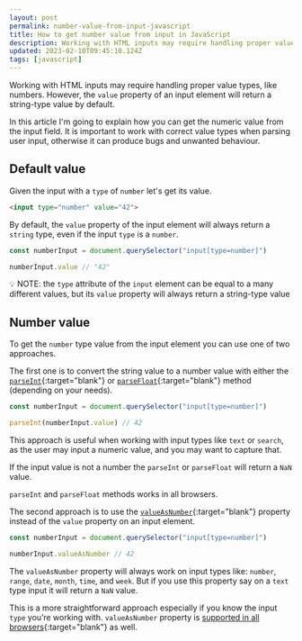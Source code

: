```yaml
---
layout: post
permalink: number-value-from-input-javascript
title: How to get number value from input in JavaScript
description: Working with HTML inputs may require handling proper value types, like numbers. However, the value property of an input element will return a string-type value by default.
updated: 2023-02-10T09:45:10.124Z
tags: [javascript]
---
```


Working with HTML inputs may require handling proper value types, like numbers. However, the `value` property of an input element will return a string-type value by default.

In this article I'm going to explain how you can get the numeric value from the input field. It is important to work with correct value types when parsing user input, otherwise it can produce bugs and unwanted behaviour.

## Default value

Given the input with a `type` of `number` let's get its value.

```html
<input type="number" value="42">
```

By default, the `value` property of the input element will always return a `string` type, even if the input `type` is a `number`.

```javascript
const numberInput = document.querySelector("input[type=number]")

numberInput.value // "42"
```

<p class="note">💡 NOTE: the <code>type</code> attribute of the <code>input</code> element can be equal to a many different values, but its <code>value</code> property will always return a string-type value</p>

## Number value

To get the `number` type value from the input element you can use one of two approaches.

The first one is to convert the string value to a number value with either the [`parseInt`](https://developer.mozilla.org/en-US/docs/Web/JavaScript/Reference/Global_Objects/parseInt){:target="blank"} or [`parseFloat`](https://developer.mozilla.org/en-US/docs/Web/JavaScript/Reference/Global_Objects/parseFloat){:target="blank"} method (depending on your needs).

```javascript
const numberInput = document.querySelector("input[type=number]")

parseInt(numberInput.value) // 42
```

This approach is useful when working with input types like `text` or `search`, as the user may input a numeric value, and you may want to capture that.

If the input value is not a number the `parseInt` or `parseFloat` will return a `NaN` value.

`parseInt` and `parseFloat` methods works in all browsers.

The second approach is to use the [`valueAsNumber`](https://developer.mozilla.org/en-US/docs/Web/API/HTMLInputElement#instance_properties){:target="blank"} property instead of the `value` property on an input element.

```javascript
const numberInput = document.querySelector("input[type=number]")

numberInput.valueAsNumber // 42
```

The `valueAsNumber` property will always work on input types like: `number`, `range`, `date`, `month`, `time`, and `week`. But if you use this property say on a `text` type input it will return a `NaN` value.

This is a more straightforward approach especially if you know the input `type` you’re working with. `valueAsNumber` property is [supported in all browsers](https://caniuse.com/mdn-api_htmlinputelement_valueasnumber){:target="blank"} as well.

